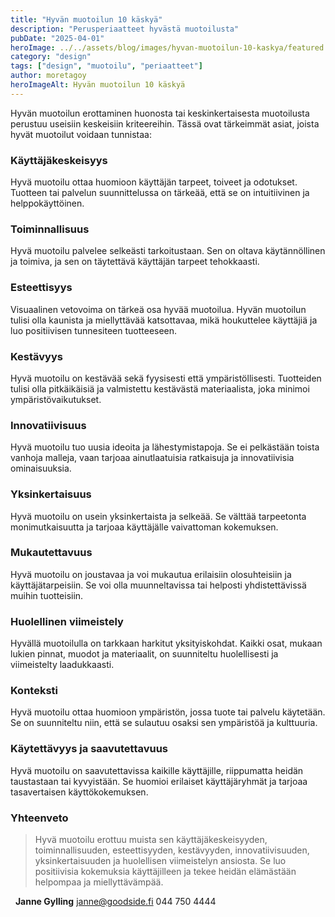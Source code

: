 ```yaml
---
title: "Hyvän muotoilun 10 käskyä"
description: "Perusperiaatteet hyvästä muotoilusta"
pubDate: "2025-04-01"
heroImage: ../../assets/blog/images/hyvan-muotoilun-10-kaskya/featured.webp
category: "design"
tags: ["design", "muotoilu", "periaatteet"]
author: moretagoy
heroImageAlt: Hyvän muotoilun 10 käskyä
---
```


Hyvän muotoilun erottaminen huonosta tai keskinkertaisesta muotoilusta perustuu useisiin keskeisiin kriteereihin. Tässä ovat tärkeimmät asiat, joista hyvät muotoilut voidaan tunnistaa:

### **Käyttäjäkeskeisyys**

Hyvä muotoilu ottaa huomioon käyttäjän tarpeet, toiveet ja odotukset. Tuotteen tai palvelun suunnittelussa on tärkeää, että se on intuitiivinen ja helppokäyttöinen.

### **Toiminnallisuus**

Hyvä muotoilu palvelee selkeästi tarkoitustaan. Sen on oltava käytännöllinen ja toimiva, ja sen on täytettävä käyttäjän tarpeet tehokkaasti.

### **Esteettisyys**

Visuaalinen vetovoima on tärkeä osa hyvää muotoilua. Hyvän muotoilun tulisi olla kaunista ja miellyttävää katsottavaa, mikä houkuttelee käyttäjiä ja luo positiivisen tunnesiteen tuotteeseen.

### **Kestävyys**

Hyvä muotoilu on kestävää sekä fyysisesti että ympäristöllisesti. Tuotteiden tulisi olla pitkäikäisiä ja valmistettu kestävästä materiaalista, joka minimoi ympäristövaikutukset.

### **Innovatiivisuus**

Hyvä muotoilu tuo uusia ideoita ja lähestymistapoja. Se ei pelkästään toista vanhoja malleja, vaan tarjoaa ainutlaatuisia ratkaisuja ja innovatiivisia ominaisuuksia.

### **Yksinkertaisuus**

Hyvä muotoilu on usein yksinkertaista ja selkeää. Se välttää tarpeetonta monimutkaisuutta ja tarjoaa käyttäjälle vaivattoman kokemuksen.

### **Mukautettavuus**

Hyvä muotoilu on joustavaa ja voi mukautua erilaisiin olosuhteisiin ja käyttäjätarpeisiin. Se voi olla muunneltavissa tai helposti yhdistettävissä muihin tuotteisiin.

### **Huolellinen viimeistely**

Hyvällä muotoilulla on tarkkaan harkitut yksityiskohdat. Kaikki osat, mukaan lukien pinnat, muodot ja materiaalit, on suunniteltu huolellisesti ja viimeistelty laadukkaasti.

### **Konteksti**

Hyvä muotoilu ottaa huomioon ympäristön, jossa tuote tai palvelu käytetään. Se on suunniteltu niin, että se sulautuu osaksi sen ympäristöä ja kulttuuria.

### **Käytettävyys ja saavutettavuus**

Hyvä muotoilu on saavutettavissa kaikille käyttäjille, riippumatta heidän taustastaan tai kyvyistään. Se huomioi erilaiset käyttäjäryhmät ja tarjoaa tasavertaisen käyttökokemuksen.

### Yhteenveto

> Hyvä muotoilu erottuu muista sen käyttäjäkeskeisyyden, toiminnallisuuden, esteettisyyden, kestävyyden, innovatiivisuuden, yksinkertaisuuden ja huolellisen viimeistelyn ansiosta. Se luo positiivisia kokemuksia käyttäjilleen ja tekee heidän elämästään helpompaa ja miellyttävämpää.

  **Janne Gylling** janne@goodside.fi 044 750 4444